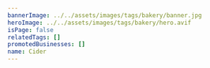 ```yaml
---
bannerImage: ../../assets/images/tags/bakery/banner.jpg
heroImage: ../../assets/images/tags/bakery/hero.avif
isPage: false
relatedTags: []
promotedBusinesses: []
name: Cider
---
```

